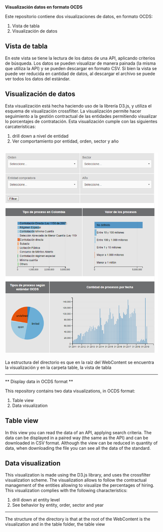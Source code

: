 **Visualización datos en formato OCDS**

Este repositorio contiene dos visualizaciones de datos, en formato OCDS:

1. Vista de tabla
2. Visualización de datos

## Vista de tabla
En este vista se tiene la lectura de los datos de una API, aplicando criterios de búsqueda. Los datos se pueden visualizar de manera painada (la misma que utiliza la API) y se pueden descargar en formato CSV. Si bien la vista se puede ver reducida en cantidad de datos, al descargar el archivo se puede ver todos los datos del estándar.

## Visualización de datos
Esta visualización está hecha haciendo uso de la librería D3.js, y utiliza el esquema de visualización crossfilter. La visualización permite hacer seguimiento a la gestión contractual de las entidades permitiendo visualizar lo porcentajes de contratación. Esta visualización cumple con las siguientes carcaterísticas:
1. drill down a nivel de entidad
2. Ver comportamiento por entidad, orden, sector y año

![alt text](https://github.com/sdd1982/VisualizacionOCDS/blob/master/docs/previewVisualizacion.png?raw=true)
---
La estructura del directorio es que en la raíz del WebContent se encuentra la visualización y en la carpeta table, la vista de tabla

---
** Display data in OCDS format **

This repository contains two data visualizations, in OCDS format:

1. Table view
2. Data visualization

## Table view
In this view you can read the data of an API, applying search criteria. The data can be displayed in a paired way (the same as the API) and can be downloaded in CSV format. Although the view can be reduced in quantity of data, when downloading the file you can see all the data of the standard.

## Data visualization
This visualization is made using the D3.js library, and uses the crossfilter visualization scheme. The visualization allows to follow the contractual management of the entities allowing to visualize the percentages of hiring. This visualization complies with the following characteristics:
1. drill down at entity level
2. See behavior by entity, order, sector and year

---
The structure of the directory is that at the root of the WebContent is the visualization and in the table folder, the table view
